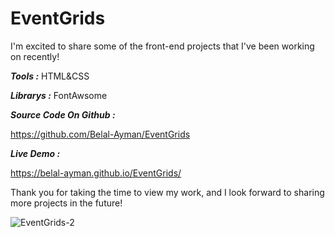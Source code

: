 # EventGrids

I'm excited to share some of the front-end projects that I've been working on recently!

___Tools :___
  HTML&CSS

___Librarys :___
  FontAwsome
  
___Source Code On Github :___
  
https://github.com/Belal-Ayman/EventGrids
  
___Live Demo :___
  
https://belal-ayman.github.io/EventGrids/

Thank you for taking the time to view my work, and I look forward to sharing more projects in the future!
  
  
![EventGrids-2](https://user-images.githubusercontent.com/115469327/232382952-6c303542-b9b8-4a8f-b326-18b35a7c324e.jpg)

